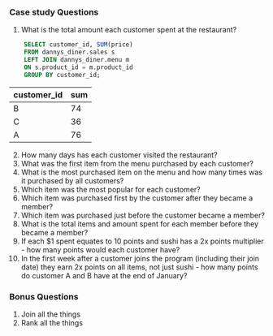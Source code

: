 ### Case study Questions
1. What is the total amount each customer spent at the restaurant?

~~~sql
    SELECT customer_id, SUM(price) 
    FROM dannys_diner.sales s 
    LEFT JOIN dannys_diner.menu m 
    ON s.product_id = m.product_id
    GROUP BY customer_id;
~~~

| customer_id | sum |
| ----------- | --- |
| B           | 74  |
| C           | 36  |
| A           | 76  |


2. How many days has each customer visited the restaurant?
3. What was the first item from the menu purchased by each customer?
4. What is the most purchased item on the menu and how many times was it purchased by all customers?
5. Which item was the most popular for each customer?
6. Which item was purchased first by the customer after they became a member?
7. Which item was purchased just before the customer became a member?
8. What is the total items and amount spent for each member before they became a member?
9. If each $1 spent equates to 10 points and sushi has a 2x points multiplier - how many points would each customer have?
10. In the first week after a customer joins the program (including their join date) they earn 2x points on all items, not just sushi - how many points do customer A and B have at the end of January?

### Bonus Questions
1. Join all the things
2. Rank all the things
